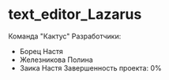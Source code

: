 # text_editor_Lazarus
Команда "Кактус"
Разработчики:
  - Борец Настя
  - Железникова Полина
  - Заика Настя
Завершенность проекта: 0%
